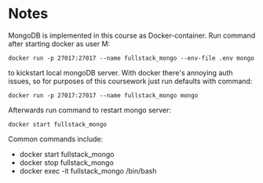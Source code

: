 # Notes

MongoDB is implemented in this course as Docker-container.
Run command after starting docker as user M:

    docker run -p 27017:27017 --name fullstack_mongo --env-file .env mongo

to kickstart local mongoDB server. With docker there's annoying auth issues,
so for purposes of this coursework just run defaults with command:

    docker run -p 27017:27017 --name fullstack_mongo mongo

Afterwards run command to restart mongo server:

    docker start fullstack_mongo

Common commands include:

* docker start fullstack_mongo
* docker stop fullstack_mongo
* docker exec -it fullstack_mongo /bin/bash
